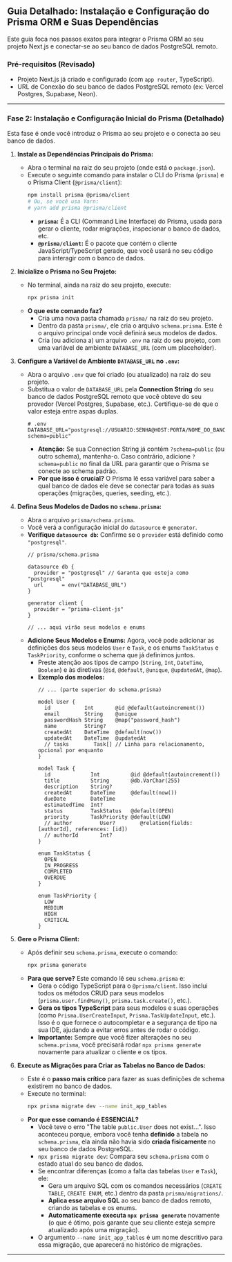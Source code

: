## Guia Detalhado: Instalação e Configuração do Prisma ORM e Suas Dependências

Este guia foca nos passos exatos para integrar o Prisma ORM ao seu projeto Next.js e conectar-se ao seu banco de dados PostgreSQL remoto.

### Pré-requisitos (Revisado)

  * Projeto Next.js já criado e configurado (com `app router`, TypeScript).
  * URL de Conexão do seu banco de dados PostgreSQL remoto (ex: Vercel Postgres, Supabase, Neon).

-----

### Fase 2: Instalação e Configuração Inicial do Prisma (Detalhado)

Esta fase é onde você introduz o Prisma ao seu projeto e o conecta ao seu banco de dados.

1.  **Instale as Dependências Principais do Prisma:**

      * Abra o terminal na raiz do seu projeto (onde está o `package.json`).
      * Execute o seguinte comando para instalar o CLI do Prisma (`prisma`) e o Prisma Client (`@prisma/client`):
        ```bash
        npm install prisma @prisma/client
        # Ou, se você usa Yarn:
        # yarn add prisma @prisma/client
        ```
          * **`prisma`:** É a CLI (Command Line Interface) do Prisma, usada para gerar o cliente, rodar migrações, inspecionar o banco de dados, etc.
          * **`@prisma/client`:** É o pacote que contém o cliente JavaScript/TypeScript gerado, que você usará no seu código para interagir com o banco de dados.

2.  **Inicialize o Prisma no Seu Projeto:**

      * No terminal, ainda na raiz do seu projeto, execute:
        ```bash
        npx prisma init
        ```
      * **O que este comando faz?**
          * Cria uma nova pasta chamada `prisma/` na raiz do seu projeto.
          * Dentro da pasta `prisma/`, ele cria o arquivo `schema.prisma`. Este é o arquivo principal onde você definirá seus modelos de dados.
          * Cria (ou adiciona a) um arquivo `.env` na raiz do seu projeto, com uma variável de ambiente `DATABASE_URL` (com um placeholder).

3.  **Configure a Variável de Ambiente `DATABASE_URL` no `.env`:**

      * Abra o arquivo `.env` que foi criado (ou atualizado) na raiz do seu projeto.
      * Substitua o valor de `DATABASE_URL` pela **Connection String** do seu banco de dados PostgreSQL remoto que você obteve do seu provedor (Vercel Postgres, Supabase, etc.). Certifique-se de que o valor esteja entre aspas duplas.
        ```dotenv
        # .env
        DATABASE_URL="postgresql://USUARIO:SENHA@HOST:PORTA/NOME_DO_BANCO?schema=public"
        ```
          * **Atenção:** Se sua Connection String já contém `?schema=public` (ou outro schema), mantenha-o. Caso contrário, adicione `?schema=public` no final da URL para garantir que o Prisma se conecte ao schema padrão.
          * **Por que isso é crucial?** O Prisma lê essa variável para saber a qual banco de dados ele deve se conectar para todas as suas operações (migrações, queries, seeding, etc.).

4.  **Defina Seus Modelos de Dados no `schema.prisma`:**

      * Abra o arquivo `prisma/schema.prisma`.
      * Você verá a configuração inicial do `datasource` e `generator`.
      * **Verifique `datasource db`:** Confirme se o `provider` está definido como `"postgresql"`.
        ```prisma
        // prisma/schema.prisma

        datasource db {
          provider = "postgresql" // Garanta que esteja como "postgresql"
          url      = env("DATABASE_URL")
        }

        generator client {
          provider = "prisma-client-js"
        }

        // ... aqui virão seus modelos e enums
        ```
      * **Adicione Seus Modelos e Enums:** Agora, você pode adicionar as definições dos seus modelos `User` e `Task`, e os enums `TaskStatus` e `TaskPriority`, conforme o schema que já definimos juntos.
          * Preste atenção aos tipos de campo (`String`, `Int`, `DateTime`, `Boolean`) e às diretivas (`@id`, `@default`, `@unique`, `@updatedAt`, `@map`).
          * **Exemplo dos modelos:**
            ```prisma
            // ... (parte superior do schema.prisma)

            model User {
              id           Int       @id @default(autoincrement())
              email        String    @unique
              passwordHash String    @map("password_hash")
              name         String?
              createdAt    DateTime  @default(now())
              updatedAt    DateTime  @updatedAt
              // tasks        Task[] // Linha para relacionamento, opcional por enquanto
            }

            model Task {
              id             Int          @id @default(autoincrement())
              title          String       @db.VarChar(255)
              description    String?
              createdAt      DateTime     @default(now())
              dueDate        DateTime
              estimatedTime  Int?
              status         TaskStatus   @default(OPEN)
              priority       TaskPriority @default(LOW)
              // author         User?        @relation(fields: [authorId], references: [id])
              // authorId       Int?
            }

            enum TaskStatus {
              OPEN
              IN_PROGRESS
              COMPLETED
              OVERDUE
            }

            enum TaskPriority {
              LOW
              MEDIUM
              HIGH
              CRITICAL
            }
            ```

5.  **Gere o Prisma Client:**

      * Após definir seu `schema.prisma`, execute o comando:
        ```bash
        npx prisma generate
        ```
      * **Para que serve?** Este comando lê seu `schema.prisma` e:
          * Gera o código TypeScript para o `@prisma/client`. Isso inclui todos os métodos CRUD para seus modelos (`prisma.user.findMany()`, `prisma.task.create()`, etc.).
          * **Gera os tipos TypeScript** para seus modelos e suas operações (como `Prisma.UserCreateInput`, `Prisma.TaskUpdateInput`, etc.). Isso é o que fornece o autocompletar e a segurança de tipo na sua IDE, ajudando a evitar erros antes de rodar o código.
          * **Importante:** Sempre que você fizer alterações no seu `schema.prisma`, você precisará rodar `npx prisma generate` novamente para atualizar o cliente e os tipos.

6.  **Execute as Migrações para Criar as Tabelas no Banco de Dados:**

      * Este é o **passo mais crítico** para fazer as suas definições de schema existirem no banco de dados.
      * Execute no terminal:
        ```bash
        npx prisma migrate dev --name init_app_tables
        ```
      * **Por que esse comando é ESSENCIAL?**
          * Você teve o erro "The table `public.User` does not exist...". Isso aconteceu porque, embora você tenha **definido** a tabela no `schema.prisma`, ela ainda não havia sido **criada fisicamente** no seu banco de dados PostgreSQL.
          * `npx prisma migrate dev`: Compara seu `schema.prisma` com o estado atual do seu banco de dados.
          * Se encontrar diferenças (como a falta das tabelas `User` e `Task`), ele:
              * Gera um arquivo SQL com os comandos necessários (`CREATE TABLE`, `CREATE ENUM`, etc.) dentro da pasta `prisma/migrations/`.
              * **Aplica esse arquivo SQL** ao seu banco de dados remoto, criando as tabelas e os enums.
              * **Automaticamente executa `npx prisma generate`** novamente (o que é ótimo, pois garante que seu cliente esteja sempre atualizado após uma migração).
          * O argumento `--name init_app_tables` é um nome descritivo para essa migração, que aparecerá no histórico de migrações.

-----